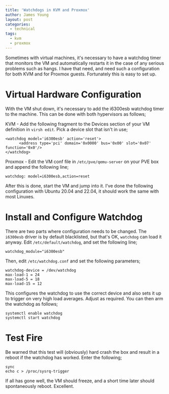 ```yaml
---
title: 'Watchdogs in KVM and Proxmox'
author: James Young
layout: post
categories:
  - technical
tags:
  - kvm
  - proxmox
---
```


Sometimes with virtual machines, it's necessary to have a watchdog timer that monitors the VM and automatically restarts it in the case of any serious problems such as hangs.  I have that need, and need such a configuration for both KVM and for Proxmox guests.  Fortunately this is easy to set up.

# Virtual Hardware Configuration

With the VM shut down, it's necessary to add the i6300esb watchdog timer to the machine.  This can be done with both hypervisors as follows;

KVM - Add the following fragment to the Devices section of your VM definition in `virsh edit`.  Pick a device slot that isn't in use;

```
<watchdog model='i6300esb' action='reset'>
      <address type='pci' domain='0x0000' bus='0x00' slot='0x07' function='0x0'/>
</watchdog>
```

Proxmox - Edit the VM conf file in `/etc/pve/qemu-server` on your PVE box and append the following line;

```
watchdog: model=i6300esb,action=reset
```

After this is done, start the VM and jump into it.  I've done the following configuration with Ubuntu 20.04 and 22.04, it should work the same with most Linuxes.

# Install and Configure Watchdog

There are two parts where configuration needs to be changed.  The `i6300esb` driver is by default blacklisted, but that's OK, `watchdog` can load it anyway.  Edit `/etc/default/watchdog`, and set the following line;

```
watchdog_module="i6300esb"
```

Then, edit `/etc/watchdog.conf` and set the following parameters;

```
watchdog-device = /dev/watchdog
max-load-1 = 24
max-load-5 = 18
max-load-15 = 12
```

This configures the watchdog to use the correct device and also sets it up to trigger on very high load averages.  Adjust as required.  You can then arm the watchdog as follows;

```
systemctl enable watchdog
systemctl start watchdog
```

# Test Fire

Be warned that this test will (obviously) hard crash the box and result in a reboot if the watchdog has worked.  Enter the following;

```
sync
echo c > /proc/sysrq-trigger
```

If all has gone well, the VM should freeze, and a short time later should spontaneously reboot.  Excellent.

